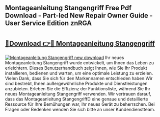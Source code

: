 ## Montageanleitung Stangengriff Free Pdf Download - Part-led New Repair Owner Guide - User Service Edition znRGA

# <h2><a href="http://df78egp.blite.top/?on=Montageanleitung+Stangengriff">🔗Download 👉🔴 Montageanleitung Stangengriff</a></h2>

[![Montageanleitung Stangengriff new download](https://i.imgur.com/lujVjoI.png)](http://df78egp.blite.top/?on=Montageanleitung+Stangengriff)
Ihr neues Montageanleitung Stangengriff wurde entwickelt, um Ihnen das Leben zu erleichtern. Dieses Benutzerhandbuch zeigt Ihnen, wie Sie Ihr Produkt installieren, bedienen und warten, um eine optimale Leistung zu erzielen. Vielen Dank, dass Sie sich für den Markennamen entschieden haben Wir sind bestrebt, Ihnen außergewöhnliche Produkte und Dienstleistungen anzubieten. Erleben Sie die Effizienz der Funktionsliste, während Sie Ihr neues Montageanleitung Stangengriff verwenden. Wir vertrauen darauf, dass das Montageanleitung StangengriffD eine genaue und detaillierte Ressource für Ihre Bemühungen war, Ihr neues Gerät zu beherrschen. Bei Fragen oder Bedenken wenden Sie sich bitte an unser Kundendienstteam.
